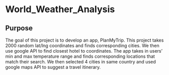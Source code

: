 # World_Weather_Analysis

## Purpose
The goal of this project is to develop an app, PlanMyTrip. This project takes 2000 random lat/lng coordinates and finds corresponding cities. We then use google API to find closest hotel to coordinates. The app takes in users’ min and max temperature range and finds corresponding locations that match their search. We then selected 4 cities in same country and used google maps API to suggest a travel itinerary.
